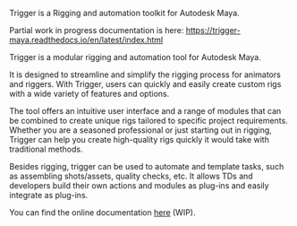 Trigger is a Rigging and automation toolkit for Autodesk Maya.

Partial work in progress documentation is here:
https://trigger-maya.readthedocs.io/en/latest/index.html

Trigger is a modular rigging and automation tool for Autodesk Maya.

It is designed to streamline and simplify the rigging process for animators and riggers.
With Trigger, users can quickly and easily create custom rigs with a wide variety of features and options.

The tool offers an intuitive user interface and a range of modules that can be combined to create unique rigs tailored to specific project requirements.
Whether you are a seasoned professional or just starting out in rigging, Trigger can help you create high-quality rigs quickly it would take with traditional methods.

Besides rigging, trigger can be used to automate and template tasks, such as assembling shots/assets, quality checks, etc.
It allows TDs and developers build their own actions and modules as plug-ins and easily integrate as plug-ins.

You can find the online documentation [here](https://trigger-maya.readthedocs.io/en/latest/) (WIP).
